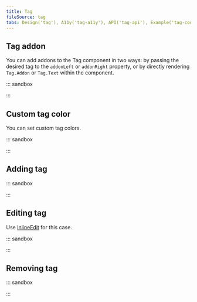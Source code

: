 ```yaml
---
title: Tag
fileSource: tag
tabs: Design('tag'), A11y('tag-a11y'), API('tag-api'), Example('tag-code'), Changelog('tag-changelog')
---
```


## Tag addon

You can add addons to the Tag component in two ways: by passing the desired tag to the `addonLeft` or `addonRight` property, or by directly rendering `Tag.Addon` or `Tag.Text` within the component.

::: sandbox

<script lang="tsx">
import React from 'react';
import Tag from '@semcore/ui/tag';
import SmileHappyM from '@semcore/ui/icon/SmileHappy/m';

const Demo = () => {
  return (
    <>
      <Tag addonLeft={SmileHappyM} mb={2}>
        Tag
      </Tag>
      <br />
      <Tag>
        <Tag.Addon>
          <SmileHappyM />
        </Tag.Addon>
        <Tag.Text>Tag</Tag.Text>
      </Tag>
    </>
  );
}
</script>

:::

## Custom tag color

You can set custom tag colors.

::: sandbox

<script lang="tsx">
import React from 'react';
import Tag from '@semcore/ui/tag';
import SmileSadM from '@semcore/ui/icon/SmileSad/m';

const Demo = () => {
  return (
    <>
      <Tag theme='primary' color='red-500'>
        <Tag.Addon>
          <SmileSadM />
        </Tag.Addon>
        <Tag.Text>Tag</Tag.Text>
      </Tag>
    </>
  );
}
</script>

:::

## Adding tag

::: sandbox

<script lang="tsx">
import React from 'react';
import Tag from '@semcore/ui/tag';
import MathPlusM from '@semcore/ui/icon/MathPlus/m';

const Demo = () => {
  return (
    <Tag interactive theme='additional'>
      <Tag.Addon>
        <MathPlusM />
      </Tag.Addon>
      <Tag.Text>Add tag</Tag.Text>
    </Tag>
  );
};


</script>

:::

## Editing tag

Use [InlineEdit](/components/inline-edit/inline-edit) for this case.

::: sandbox

<script lang="tsx">
import React from 'react';
import InlineInput from '@semcore/ui/inline-input';
import InlineEdit from '@semcore/ui/inline-edit';
import Tag from '@semcore/ui/tag';

const Demo = () => {
  const [value, setValue] = React.useState('Default tag');
  const [editable, setEditable] = React.useState(false);

  const handleValue = (value) => {
    setEditable(false);
    setValue(value);
  };
  const resetEditable = () => setEditable(false);

  return (
    <>
      <InlineEdit w={150} editable={editable} onEditableChange={setEditable}>
        <InlineEdit.View>
          <Tag interactive>
            <Tag.Text>{value}</Tag.Text>
          </Tag>
        </InlineEdit.View>
        <InlineEdit.Edit>
          <InlineInput onConfirm={handleValue} onCancel={resetEditable}>
            <InlineInput.Value defaultValue={value} />
          </InlineInput>
        </InlineEdit.Edit>
      </InlineEdit>
    </>
  );
};


</script>

:::

## Removing tag

::: sandbox

<script lang="tsx">
import React from 'react';
import Tag from '@semcore/ui/tag';
import { Box } from '@semcore/ui/flex-box';

const Demo = () => {
  const [tags, setTags] = React.useState(['vk', 'fk', 'twitter', 'instagram']);

  const handleEditTag = (e) => {
    const { dataset } = e.currentTarget.parentElement;
    const allTags = [...tags];
    setTags(allTags.filter((tag, ind) => ind !== Number(dataset.id)));

    return false;
  };

  return (
    <Box>
      {tags.map((tag, idx) => (
        <Tag theme='primary' interactive data-id={idx} key={idx} mr={1}>
          <Tag.Text>{tag}</Tag.Text>
          <Tag.Close onClick={handleEditTag} />
        </Tag>
      ))}
    </Box>
  );
};


</script>

:::
